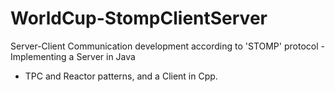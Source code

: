 # WorldCup-StompClientServer
 
Server-Client Communication development according to 'STOMP' protocol - Implementing a Server in Java
- TPC and Reactor patterns, and a Client in Cpp.
